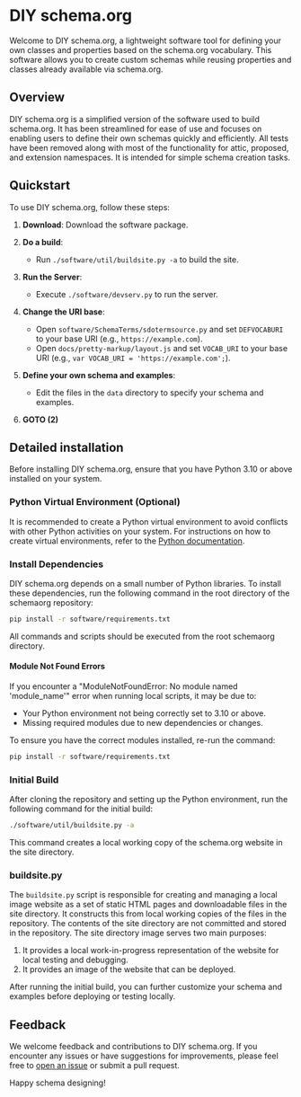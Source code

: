 # DIY schema.org

Welcome to DIY schema.org, a lightweight software tool for defining your own classes and properties based on the schema.org vocabulary. This software allows you to create custom schemas while reusing properties and classes already available via schema.org.

## Overview

DIY schema.org is a simplified version of the software used to build schema.org. It has been streamlined for ease of use and focuses on enabling users to define their own schemas quickly and efficiently. All tests have been removed along with most of the functionality for attic, proposed, and extension namespaces. It is intended for simple schema creation tasks.

## Quickstart

To use DIY schema.org, follow these steps:

1. **Download**: Download the software package.

2. **Do a build**:
   - Run `./software/util/buildsite.py -a` to build the site.

3. **Run the Server**:
   - Execute `./software/devserv.py` to run the server.

4. **Change the URI base**:
   - Open `software/SchemaTerms/sdotermsource.py` and set `DEFVOCABURI` to your base URI (e.g., `https://example.com`).
   - Open `docs/pretty-markup/layout.js` and set `VOCAB_URI` to your base URI (e.g., `var VOCAB_URI = 'https://example.com';`).

5. **Define your own schema and examples**:
   - Edit the files in the `data` directory to specify your schema and examples.

6. **GOTO (2)**

## Detailed installation

Before installing DIY schema.org, ensure that you have Python 3.10 or above installed on your system.

### Python Virtual Environment (Optional)
It is recommended to create a Python virtual environment to avoid conflicts with other Python activities on your system. For instructions on how to create virtual environments, refer to the [Python documentation](https://docs.python.org/3.7/library/venv.html).

### Install Dependencies
DIY schema.org depends on a small number of Python libraries. To install these dependencies, run the following command in the root directory of the schemaorg repository:

```bash
pip install -r software/requirements.txt
```

All commands and scripts should be executed from the root schemaorg directory.

#### Module Not Found Errors
If you encounter a "ModuleNotFoundError: No module named 'module_name'" error when running local scripts, it may be due to:
- Your Python environment not being correctly set to 3.10 or above.
- Missing required modules due to new dependencies or changes.

To ensure you have the correct modules installed, re-run the command:

```bash
pip install -r software/requirements.txt
```

### Initial Build
After cloning the repository and setting up the Python environment, run the following command for the initial build:

```bash
./software/util/buildsite.py -a
```

This command creates a local working copy of the schema.org website in the site directory.

### buildsite.py
The `buildsite.py` script is responsible for creating and managing a local image website as a set of static HTML pages and downloadable files in the site directory. It constructs this from local working copies of the files in the repository. The contents of the site directory are not committed and stored in the repository. The site directory image serves two main purposes:
1. It provides a local work-in-progress representation of the website for local testing and debugging.
2. It provides an image of the website that can be deployed.

After running the initial build, you can further customize your schema and examples before deploying or testing locally.

## Feedback

We welcome feedback and contributions to DIY schema.org. If you encounter any issues or have suggestions for improvements, please feel free to [open an issue](https://github.com/theodi/diyschema/issues) or submit a pull request.

Happy schema designing!